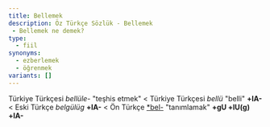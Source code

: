 ```yaml
---
title: Bellemek
description: Öz Türkçe Sözlük - Bellemek 
 - Bellemek ne demek?
type:
  - fiil
synonyms:
  - ezberlemek
  - öğrenmek
variants: []
---
```

Türkiye Türkçesi _bellüle-_ "teşhis etmek" < Türkiye Türkçesi _bellü_ "belli" **+lA-** < Eski Türkçe _belgülüg_ **+lA-** < Ön Türkçe [\*bel-](/sozluk/belmek) "tanımlamak" **+gU +lU(g) +lA-**
